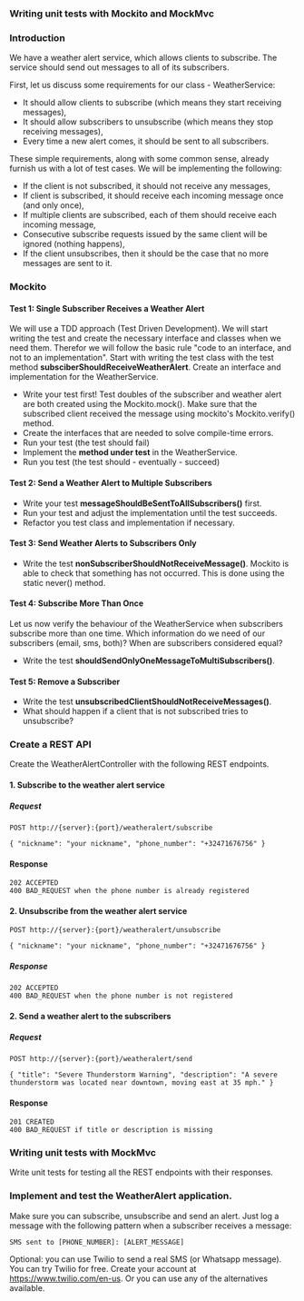 ### Writing unit tests with Mockito and MockMvc

### Introduction

We have a weather alert service, which allows clients to subscribe.
The service should send out messages to all of its subscribers.

First, let us discuss some requirements for our class - WeatherService:
- It should allow clients to subscribe (which means they start receiving messages),
- It should allow subscribers to unsubscribe (which means they stop receiving messages),
- Every time a new alert comes, it should be sent to all subscribers.

These simple requirements, along with some common sense, already furnish us with a lot of test cases.
We will be implementing the following:
- If the client is not subscribed, it should not receive any messages,
- If client is subscribed, it should receive each incoming message once (and only once),
- If multiple clients are subscribed, each of them should receive each incoming message,
- Consecutive subscribe requests issued by the same client will be ignored (nothing happens),
- If the client unsubscribes, then it should be the case that no more messages are sent to it.

### Mockito
#### Test 1: Single Subscriber Receives a Weather Alert

We will use a TDD approach (Test Driven Development). We will start writing the test and create
the necessary interface and classes when we need them. Therefor we will follow the basic rule
"code to an interface, and not to an implementation".
Start with writing the test class with the test method **subsciberShouldReceiveWeatherAlert**.
Create an interface and implementation for the WeatherService.
- Write your test first! Test doubles of the subscriber and weather alert are both created using the Mockito.mock(). Make sure that the subscribed client received the message using
  mockito's Mockito.verify() method.
- Create the interfaces that are needed to solve compile-time errors.
- Run your test (the test should fail)
- Implement the **method under test** in the WeatherService.
- Run you test (the test should - eventually - succeed)

#### Test 2: Send a Weather Alert to Multiple Subscribers

- Write your test **messageShouldBeSentToAllSubscribers()** first.
- Run your test and adjust the implementation until the test succeeds.
- Refactor you test class and implementation if necessary.

#### Test 3: Send Weather Alerts to Subscribers Only

- Write the test **nonSubscriberShouldNotReceiveMessage()**. Mockito is able to check that something has not occurred. This is done using the static never() method.


#### Test 4: Subscribe More Than Once

Let us now verify the behaviour of the WeatherService when subscribers subscribe more than one
time. Which information do we need of our subscribers (email, sms, both)? When are subscribers considered equal?
- Write the test **shouldSendOnlyOneMessageToMultiSubscribers()**.

#### Test 5: Remove a Subscriber

- Write the test **unsubscribedClientShouldNotReceiveMessages()**.
- What should happen if a client that is not subscribed tries to unsubscribe?

### Create a REST API

Create the WeatherAlertController with the following REST endpoints.

#### 1. Subscribe to the weather alert service

##### Request

`POST http://{server}:{port}/weatheralert/subscribe`

`{
"nickname": "your nickname",
"phone_number": "+32471676756"
}`

#### Response
    202 ACCEPTED
    400 BAD_REQUEST when the phone number is already registered

#### 2. Unsubscribe from the weather alert service

`POST http://{server}:{port}/weatheralert/unsubscribe`

`{
"nickname": "your nickname",
"phone_number": "+32471676756"
}`

##### Response
    202 ACCEPTED
    400 BAD_REQUEST when the phone number is not registered

#### 2. Send a weather alert to the subscribers

##### Request

`POST http://{server}:{port}/weatheralert/send`

`{
"title": "Severe Thunderstorm Warning",
"description": "A severe thunderstorm was located near downtown, moving east at 35 mph."
}`

#### Response

    201 CREATED
    400 BAD_REQUEST if title or description is missing

### Writing unit tests with MockMvc

Write unit tests for testing all the REST endpoints with their responses.

### Implement and test the WeatherAlert application.

Make sure you can subscribe, unsubscribe and send an alert. Just log a message with the following
pattern when a subscriber receives a message: 
```
SMS sent to [PHONE_NUMBER]: [ALERT_MESSAGE]
```

Optional: you can use Twilio to send a real SMS (or Whatsapp message). You can try Twilio for
free. Create your account at https://www.twilio.com/en-us. Or you can use any of the alternatives available.


    









